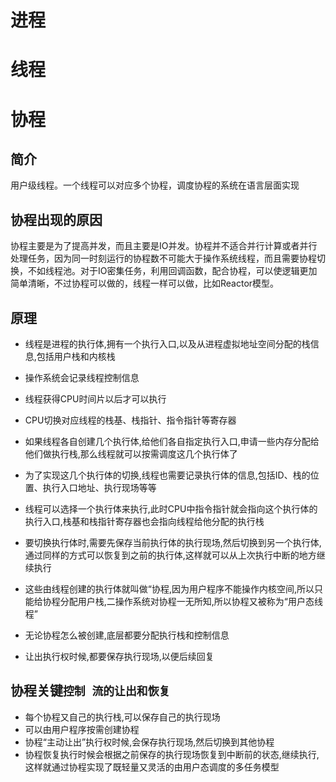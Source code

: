 # 进程

# 线程

# 协程

## 简介

用户级线程。一个线程可以对应多个协程，调度协程的系统在语言层面实现

## 协程出现的原因

协程主要是为了提高并发，而且主要是IO并发。协程并不适合并行计算或者并行处理任务，因为同一时刻运行的协程数不可能大于操作系统线程，而且需要协程切换，不如线程池。对于IO密集任务，利用回调函数，配合协程，可以使逻辑更加简单清晰，不过协程可以做的，线程一样可以做，比如Reactor模型。

## 原理

- 线程是进程的执行体,拥有一个执行入口,以及从进程虚拟地址空间分配的栈信息,包括用户栈和内核栈
- 操作系统会记录线程控制信息
- 线程获得CPU时间片以后才可以执行
- CPU切换对应线程的栈基、栈指针、指令指针等寄存器
- 如果线程各自创建几个执行体,给他们各自指定执行入口,申请一些内存分配给他们做执行栈,那么线程就可以按需调度这几个执行体了
- 为了实现这几个执行体的切换,线程也需要记录执行体的信息,包括ID、栈的位置、执行入口地址、执行现场等等
- 线程可以选择一个执行体来执行,此时CPU中指令指针就会指向这个执行体的执行入口,栈基和栈指针寄存器也会指向线程给他分配的执行栈
- 要切换执行体时,需要先保存当前执行体的执行现场,然后切换到另一个执行体,通过同样的方式可以恢复到之前的执行体,这样就可以从上次执行中断的地方继续执行
- 这些由线程创建的执行体就叫做“协程,因为用户程序不能操作内核空间,所以只能给协程分配用户栈,二操作系统对协程一无所知,所以协程又被称为“用户态线程”



- 无论协程怎么被创建,底层都要分配执行栈和控制信息
- 让出执行权时候,都要保存执行现场,以便后续回复

## 协程关键`控制 流的让出和恢复`

- 每个协程又自己的执行栈,可以保存自己的执行现场
- 可以由用户程序按需创建协程
- 协程“主动让出”执行权时候,会保存执行现场,然后切换到其他协程
- 协程恢复执行时候会根据之前保存的执行现场恢复到中断前的状态,继续执行,这样就通过协程实现了既轻量又灵活的由用户态调度的多任务模型


